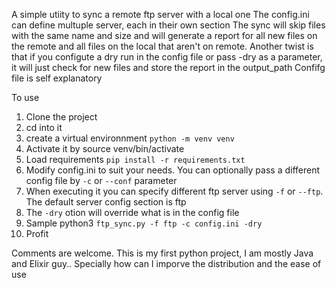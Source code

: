 A simple utiity to sync a remote ftp server with a local one
The config.ini can define multuple server, each in their own section
The sync will skip files with the same name and size and will generate a report for all new files on the remote and all files on the local that aren't on remote.
Another twist is that if you configute a dry run in the config file or pass -dry as a parameter, it will just check for new files and store the report in the output_path
Confifg file is self explanatory

To use
1. Clone the project
2. cd into it
3. create a virtual environnment `python -m venv venv`
4. Activate it by source venv/bin/activate
5. Load requirements `pip install -r requirements.txt`
6. Modify config.ini to suit your needs. You can optionally pass a different config file by `-c` or `--conf` parameter
7. When executing it you can specify different ftp server using `-f` or `--ftp`. The default server config section is ftp
8. The `-dry` otion will override what is in the config file
9. Sample python3 `ftp_sync.py -f ftp -c config.ini -dry`
10. Profit

Comments are welcome. This is my first python project, I am mostly Java and Elixir guy..
Specially how can I imporve the distribution and the ease of use
